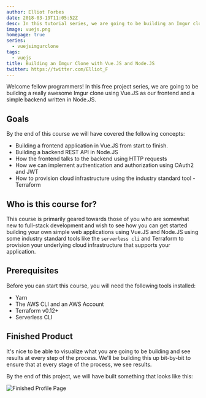 ```yaml
---
author: Elliot Forbes
date: 2018-03-19T11:05:52Z
desc: In this tutorial series, we are going to be building an Imgur clone using Lambda functions written using Node.JS and a frontend built using Vue.JS
image: vuejs.png
homepage: true
series:
  - vuejsimgurclone
tags:
  - vuejs
title: Building an Imgur Clone with Vue.JS and Node.JS
twitter: https://twitter.com/Elliot_F
---
```


Welcome fellow programmers! In this free project series, we are going to be building a really awesome Imgur clone using Vue.JS as our frontend and a simple backend written in Node.JS.

## Goals

By the end of this course we will have covered the following concepts:

* Building a frontend application in Vue.JS from start to finish.
* Building a backend REST API in Node.JS
* How the frontend talks to the backend using HTTP requests
* How we can implement authentication and authorization using OAuth2 and JWT
* How to provision cloud infrastructure using the industry standard tool - Terraform

## Who is this course for?

This course is primarily geared towards those of you who are somewhat new to full-stack development and wish to see how you can get started building your own simple web applications using Vue.JS and Node.JS using some industry standard tools like the `serverless cli` and Terraform to provision your underlying cloud infrastructure that supports your application.

## Prerequisites

Before you can start this course, you will need the following tools installed:

* Yarn
* The AWS CLI and an AWS Account
* Terraform v0.12+
* Serverless CLI

## Finished Product 

It's nice to be able to visualize what you are going to be building and see results at every step of the process. We'll be building this up bit-by-bit to ensure that at every stage of the process, we see results.

By the end of this project, we will have built something that looks like this:

![Finished Profile Page](https://images.tutorialedge.net/images/imgur-clone/first-deploy.png)